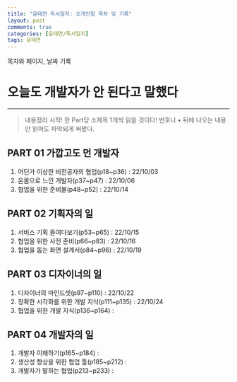```yaml
---
title: "윤태연 독서일지: 오개안말 목차 및 기록"
layout: post
comments: true
categories: [윤태연/독서일지]
tags: 윤태연
---
```


목차와 페이지, 날짜 기록

# 오늘도 개발자가 안 된다고 말했다

---

> 내용정리 시작! 한 Part당 소제목 1개씩 읽을 것이다!
> 번호나 • 뒤에 나오는 내용만 읽어도 파악되게 써봤다.

## PART 01 가깝고도 먼 개발자

1. 어딘가 이상한 비전공자의 협업(p18~p36) : 22/10/03
2. 온몸으로 느낀 개발자(p37~p47) : 22/10/06
3. 협업을 위한 준비물(p48~p52) : 22/10/14

## PART 02 기획자의 일

1. 서비스 기획 들여다보기(p53~p65) : 22/10/15
2. 협업을 위한 사전 준비(p66~p83) : 22/10/16
3. 협업을 돕는 화면 설계서(p84~p96) : 22/10/19

## PART 03 디자이너의 일

1. 디자이너의 마인드셋(p97~p110) : 22/10/22
2. 정확한 시각화를 위한 개발 지식(p111~p135) : 22/10/24
3. 협업을 위한 개발 지식(p136~p164) :

## PART 04 개발자의 일

1. 개발자 이해하기(p165~p184) :
2. 생산성 향상을 위한 협업 툴(p185~p212) :
3. 개발자가 말하는 협업(p213~p233) :
